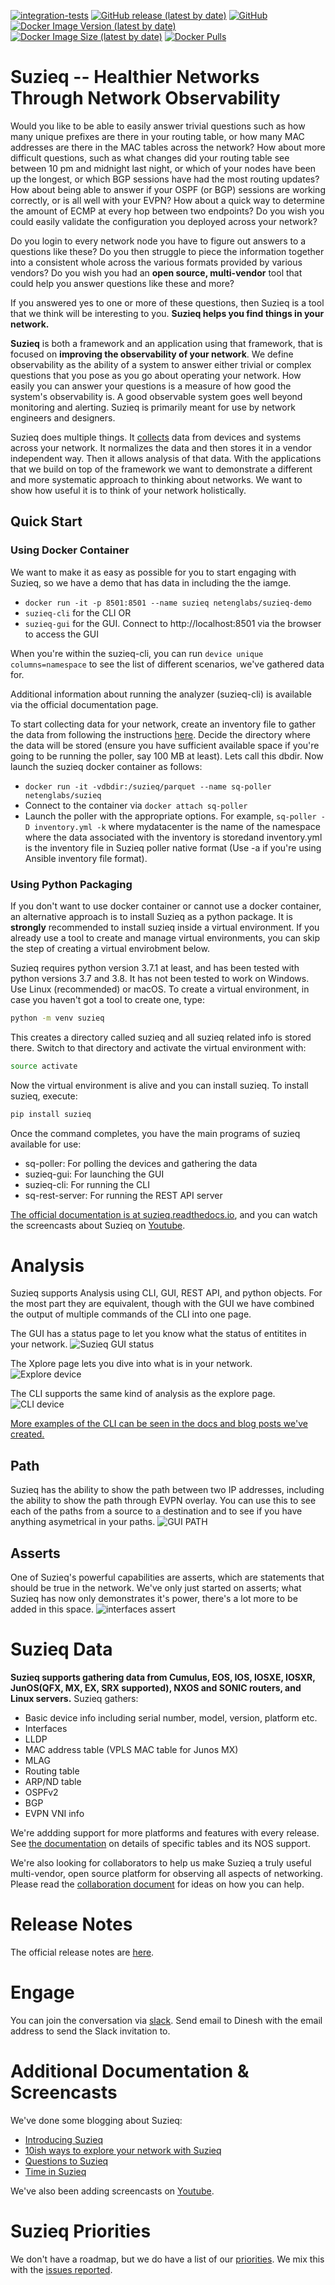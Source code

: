 [![integration-tests](https://github.com/netenglabs/suzieq/workflows/integration-tests/badge.svg)](https://github.com/netenglabs/suzieq/actions/workflows/integration-tests.yml)
[![GitHub release (latest by date)](https://img.shields.io/github/v/release/netenglabs/suzieq?logo=github&color=success)](https://github.com/netenglabs/suzieq/releases/latest)
[![GitHub](https://img.shields.io/github/license/netenglabs/suzieq?logo=github&color=success)](LICENSE)
[![Docker Image Version (latest by date)](https://img.shields.io/docker/v/netenglabs/suzieq?logo=docker&color=blue)](https://hub.docker.com/r/netenglabs/suzieq/tags?page=1&ordering=last_updated)
[![Docker Image Size (latest by date)](https://img.shields.io/docker/image-size/netenglabs/suzieq?logo=docker&color=blue)](https://hub.docker.com/r/netenglabs/suzieq/tags?page=1&ordering=last_updated)
[![Docker Pulls](https://img.shields.io/docker/pulls/netenglabs/suzieq?logo=docker&color=blue)](https://hub.docker.com/r/netenglabs/suzieq/tags?page=1&ordering=last_updated)

# Suzieq -- Healthier Networks Through Network Observability

Would you like to be able to easily answer trivial questions such as how many unique prefixes are there in your routing table, or how many MAC addresses are there in the MAC tables across the network? How about more difficult questions, such as what changes did your routing table see between 10 pm and midnight last night, or which of your nodes have been up the longest, or which BGP sessions have had the most routing updates? How about being able to answer if your OSPF (or BGP) sessions are working correctly, or is all well with your EVPN? How about a quick way to determine the amount of ECMP at every hop between two endpoints? Do you wish you could easily validate the configuration you deployed across your network?

Do you login to every network node you have to figure out answers to a questions like these? Do you then struggle to piece the information together into a consistent whole across the various formats provided by various vendors? Do you wish you had an **open source, multi-vendor** tool that could help you answer questions like these and more?

If you answered yes to one or more of these questions, then Suzieq is a tool that we think will be interesting to you.  **Suzieq helps you find things in your network.**

**Suzieq** is both a framework and an application using that framework, that is focused on **improving the observability of your network**.  We define observability as the ability of a system to answer either trivial or complex questions that you pose as you go about operating your network. How easily you can answer your questions is a measure of how good the system's observability is. A good observable system goes well beyond monitoring and alerting. Suzieq is primarily meant for use by network engineers and designers.

Suzieq does multiple things. It [collects](https://suzieq.readthedocs.io/en/latest/poller/) data from devices and systems across your network. It normalizes the data and then stores it in a vendor independent way. Then it allows analysis of that data. With the applications that we build on top of the framework we want to demonstrate a different and more systematic approach to thinking about networks. We want to show how useful it is to think of your network holistically.

## Quick Start

### Using Docker Container

We want to make it as easy as possible for you to start engaging with Suzieq, so we have a demo that has data in including the the iamge.

* `docker run -it -p 8501:8501 --name suzieq netenglabs/suzieq-demo`
* `suzieq-cli` for the CLI OR
* `suzieq-gui` for the GUI. Connect to http://localhost:8501 via the browser to access the GUI

When you're within the suzieq-cli, you can run ```device unique columns=namespace``` to see the list of different scenarios, we've gathered data for.

Additional information about running the analyzer (suzieq-cli) is available via the official documentation page.

To start collecting data for your network, create an inventory file to gather the data from following the instructions [here](https://suzieq.readthedocs.io/en/latest/poller/). Decide the directory where the data will be stored (ensure you have sufficient available space if you're going to be running the poller, say 100 MB at least). Lets call this dbdir. Now launch the suzieq docker container as follows:

* ```docker run -it -vdbdir:/suzieq/parquet --name sq-poller netenglabs/suzieq```
* Connect to the container via ```docker attach sq-poller```
* Launch the poller with the appropriate options. For example, ```sq-poller -D inventory.yml -k``` where mydatacenter is the name of the namespace where the data associated with the inventory is storedand inventory.yml is the inventory file in Suzieq poller native format (Use -a if you're using Ansible inventory file format).

### Using Python Packaging

If you don't want to use docker container or cannot use a docker container, an alternative approach is to install Suzieq as a python package. It is **strongly** recommended to install suzieq inside a virtual environment. If you already use a tool to create and manage virtual environments, you can skip the step of creating a virtual envirobment below.

Suzieq requires python version 3.7.1 at least, and has been tested with python versions 3.7 and 3.8. It has not been tested to work on Windows. Use Linux (recommended) or macOS. To create a virtual environment, in case you haven't got a tool to create one, type:

```bash
python -m venv suzieq
```

This creates a directory called suzieq and all suzieq related info is stored there. Switch to that directory and activate the virtual environment with:

```bash
source activate
```

Now the virtual environment is alive and you can install suzieq. To install suzieq, execute:

```bash
pip install suzieq
```

Once the command completes, you have the main programs of suzieq available for use:

* sq-poller: For polling the devices and gathering the data
* suzieq-gui: For launching the GUI
* suzieq-cli: For running the CLI
* sq-rest-server: For running the REST API server

[The official documentation is at suzieq.readthedocs.io](https://suzieq.readthedocs.io/en/latest/), and you can watch the screencasts about Suzieq on [Youtube](https://www.youtube.com/results?search_query=netenglabs).

# Analysis

Suzieq supports Analysis using CLI, GUI, REST API, and python objects. For the most part they are equivalent, though with the GUI we have combined the output of multiple commands of the CLI into one page.

The GUI has a  status page to let you know what the status of entitites in your network.
![Suzieq GUI status](images/status.png)

The Xplore page lets you dive into what is in your network. ![Explore device](images/devices-gui.png)

The CLI supports the same kind of analysis as the explore page. ![CLI device](images/devices-cli.png)

[More examples of the CLI can be seen in the docs and blog posts we've created.](https://suzieq.readthedocs.io/en/latest/analyzer/)

## Path

Suzieq has the ability to show the path between two IP addresses, including the ability to show the path through EVPN overlay. You can use this to see each of the paths from a source to a destination and to see if you have anything asymetrical in your paths. ![GUI PATH](images/path-gui.png)

## Asserts

One of Suzieq's powerful capabilities are asserts, which are statements that should be true in the network. We've only just started on asserts; what Suzieq has now only demonstrates it's power, there's a lot more to be added in this space. ![interfaces assert](images/interfaces-assert.png)

# Suzieq Data

**Suzieq supports gathering data from Cumulus, EOS, IOS, IOSXE, IOSXR, JunOS(QFX, MX, EX, SRX supported), NXOS and SONIC routers, and Linux servers.** Suzieq gathers:

* Basic device info including serial number, model, version, platform etc.
* Interfaces
* LLDP
* MAC address table (VPLS MAC table for Junos MX)
* MLAG
* Routing table
* ARP/ND table
* OSPFv2
* BGP
* EVPN VNI info

We're addding support for more platforms and features with every release. See [the documentation](https://suzieq.readthedocs.io/en/latest/tables/) on details of specific tables and its NOS support.

We're also looking for collaborators to help us make Suzieq a truly useful multi-vendor, open source platform for observing all aspects of networking. Please read the [collaboration document](./CONTRIBUTING.md) for ideas on how you can help.

# Release Notes

The official release notes are [here](https://suzieq.readthedocs.io/en/latest/release-notes/).

# Engage

You can join the conversation via [slack](https://join.slack.com/t/netenglabs/shared_invite/zt-g64xa6lc-SeP2OAj~3uLbgOWJniLslA). Send email to Dinesh with the email address to send the Slack invitation to.

# Additional Documentation & Screencasts

We've done some blogging about Suzieq:

* [Introducing Suzieq](https://elegantnetwork.github.io/posts/Suzieq/)
* [10ish ways to explore your network with Suzieq](https://elegantnetwork.github.io/posts/10ish_ways_to_explore_your_network_with_Suzieq/)
* [Questions to Suzieq](https://elegantnetwork.github.io/posts/10qa-suzieq/)
* [Time in Suzieq](https://elegantnetwork.github.io/posts/time-suzieq/)

We've also been adding screencasts on [Youtube](https://www.youtube.com/results?search_query=netenglabs).

# Suzieq Priorities

We don't have a roadmap, but we do have a list of our [priorities](https://github.com/netenglabs/suzieq/blob/master/docs/2020-priority.md). We mix this with the [issues reported](https://github.com/netenglabs/suzieq/issues).
